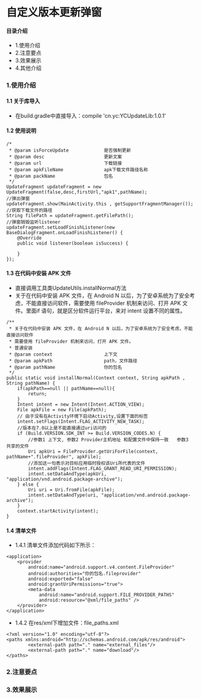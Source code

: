 # 自定义版本更新弹窗
#### 目录介绍
- 1.使用介绍
- 2.注意要点
- 3.效果展示
- 4.其他介绍


### 1.使用介绍
#### 1.1 关于库导入
- 在build.gradle中直接导入：compile 'cn.yc:YCUpdateLib:1.0.1'

#### 1.2 使用说明

```
/*
 * @param isForceUpdate             是否强制更新
 * @param desc                      更新文案
 * @param url                       下载链接
 * @param apkFileName               apk下载文件路径名称
 * @param packName                  包名
 */
UpdateFragment updateFragment = new UpdateFragment(false,desc,firstUrl,"apk1",pathName);
//弹出弹窗
updateFragment.show(MainActivity.this , getSupportFragmentManager());
//获取下载文件的路径
String filePath = updateFragment.getFilePath();
//弹窗销毁监听listener
updateFragment.setLoadFinishListener(new BaseDialogFragment.onLoadFinishListener() {
    @Override
    public void listener(boolean isSuccess) {

    }
});
```

#### 1.3 在代码中安装 APK 文件
- 直接调用工具类UpdateUtils.installNormal方法
- 关于在代码中安装 APK 文件，在 Android N 以后，为了安卓系统为了安全考虑，不能直接访问软件，需要使用 fileProvider 机制来访问、打开 APK 文件。里面if 语句，就是区分软件运行平台，来对 intent 设置不同的属性。

```
/**
 * 关于在代码中安装 APK 文件，在 Android N 以后，为了安卓系统为了安全考虑，不能直接访问软件
 * 需要使用 fileProvider 机制来访问、打开 APK 文件。
 * 普通安装
 * @param context                   上下文
 * @param apkPath                   path，文件路径
 * @param pathName                  你的包名
 */
public static void installNormal(Context context, String apkPath , String pathName) {
    if(apkPath==null || pathName==null){
        return;
    }
    Intent intent = new Intent(Intent.ACTION_VIEW);
    File apkFile = new File(apkPath);
    // 由于没有在Activity环境下启动Activity,设置下面的标签
    intent.setFlags(Intent.FLAG_ACTIVITY_NEW_TASK);
    //版本在7.0以上是不能直接通过uri访问的
    if (Build.VERSION.SDK_INT >= Build.VERSION_CODES.N) {
        //参数1 上下文, 参数2 Provider主机地址 和配置文件中保持一致   参数3  共享的文件
        Uri apkUri = FileProvider.getUriForFile(context, pathName+".fileProvider", apkFile);
        //添加这一句表示对目标应用临时授权该Uri所代表的文件
        intent.addFlags(Intent.FLAG_GRANT_READ_URI_PERMISSION);
        intent.setDataAndType(apkUri, "application/vnd.android.package-archive");
    } else {
        Uri uri = Uri.fromFile(apkFile);
        intent.setDataAndType(uri, "application/vnd.android.package-archive");
    }
    context.startActivity(intent);
}
```

#### 1.4 清单文件
- 1.4.1 清单文件添加代码如下所示：

```
<application>
    <provider
        android:name="android.support.v4.content.FileProvider"
        android:authorities="你的包名.fileprovider"
        android:exported="false"
        android:grantUriPermissions="true">
        <meta-data
            android:name="android.support.FILE_PROVIDER_PATHS"
            android:resource="@xml/file_paths" />
    </provider>
</application>    
```

- 1.4.2 在res/xml下增加文件：file_paths.xml

```
<?xml version="1.0" encoding="utf-8"?>
<paths xmlns:android="http://schemas.android.com/apk/res/android">
        <external-path path="." name="external_files"/>
        <external-path path="." name="download"/>
</paths>
```



### 2.注意要点

### 3.效果展示

